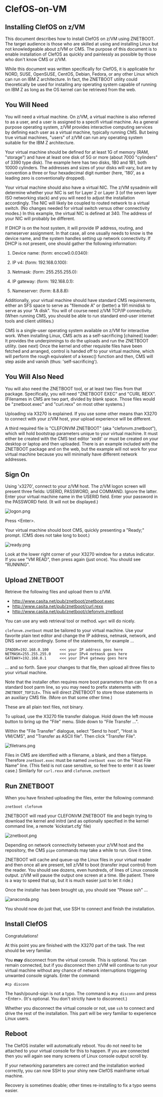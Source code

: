 # ClefOS-on-VM

## Installing ClefOS on z/VM

This document describes how to install ClefOS on z/VM using ZNETBOOT.
The target audience is those who are skilled at using and installing Linux
but not knowledgeable about z/VM or CMS. The purpose of this document is
to enable installation of ClefOS as quickly and painlessly as possible
by those who don't know CMS or z/VM.

While this document was written specifically for ClefOS,
it is applicable for NORD, SUSE, OpenSUSE, CentOS, Debian, Fedora,
or any other Linux which can run on IBM Z architecture. In fact,
the ZNETBOOT utility could theoretically be used for installing
any operating system capable of running on IBM Z as long as
the OS kernel can be retrieved from the web.

## You Will Need

You will need a virtual machine. On z/VM, a virtual machine is also
referred to as a user, and a user is assigned to a specifi virtual machine.
As a general purpose operating system, z/VM provides interactive computing
services by defining each user as a virtual machine, typically running CMS.
But being true virtual machines, "users" of z/VM can run any operating
system suitable for the IBM Z architecture.

Your virtual machine should be defined for at least 1G of memory
(RAM, "storage") and have at least one disk of 5G or more (about 7000
"cylinders" of 3390 type disk). The example here has two disks, 1B0
and 1B1, both 10000 cylinders. The addresses and sizes of your disks
will vary, but are by convention a three or four hexadecimal digit
number (here, '180', as a leading zero is conventionally dropped).

Your virtual machine should also have a virtual NIC.
The z/VM sysadmin will determine whether your NIC is set for Layer 2
or Layer 3 (of the seven layer ISO networking stack) and you will
need to adjust the installation accordingly. The NIC will likely be
coupled to routed network to a virtual switch. (No changes needed
for virtual switch versus other connectivity modes.) In this example,
the virtual NIC is defined at 340. The address of your NIC will probably
be different.

If DHCP is on the host system, it will provide IP address, routing,
and nameserver assignment. In that case, all one usually needs to know
is the device name, and the system handles setting up network connectivity.
If DHCP is not present, one should gather the following information:

1. Device name: (form: enccw0.0.0340):
1. IP v4:       (form: 192.168.0.100):
1. Netmask:     (form: 255.255.255.0):
1. IP gateway:  (form: 192.168.0.1):

1. Nameserver:  (form: 8.8.8.8):

Additionally, your virtual machine should have standard CMS requirements,
either an SFS space to serve as "filemode A" or (better) a 191 minidisk
to serve as your "A disk". You will of course need z/VM TCP/IP connectivity.
(When running CMS, you should be able to run standard end-user internet
tools and client utilities.)

CMS is a single-user operating system available on z/VM for interactive work.
When installing Linux, CMS acts as a self-sacrificing [chained] loader:
It provides the underpinnings to do the uploads and run the ZNETBOOT utility.
(see next) Once the kernel and other requisite files have been fetched
and arranged, control is handed off to your virtual machine, which will
perform the rough equivalent of a kexec() function and then, CMS will
step aside and vanish (thus: 'self-sacrificing').

## You Will Also Need

You will also need the ZNETBOOT tool, or at least two files from
that package. Specifically, you will need "ZNETBOOT EXEC" and "CURL REXX".
(Filenames in CMS are two part, divided by blank space. Those files
would be "znetboot.exec" and "curl.rexx" on most other systems.)

Uploading via X3270 is explained. If you use some other means
than X3270 to connect with your z/VM host, your upload experience
will be different.

A third required file is "CLEFONVM ZNETBOOT" (aka "clefonvm.znetboot"),
which will hold bootstrap parameters unique to your virtual machine.
It must either be created with the CMS text editor 'xedit' or must be
created on your desktop or laptop and then uploaded. There is an
example included with the ZNETBOOT package and on the web, but the
example will not work for your virtual machine because you will
minimally have different network addresses.

## Sign On

Using 'x3270', connect to your z/VM host. The z/VM logon screen will
present three fields: USERID, PASSWORD, and COMMAND. Ignore the latter.
Enter your virtual machine name in the USERID field. Enter your password
in the PASSWORD field. (It will not be displayed.)

![logon.png](images/logon.png)

Press \<Enter\>.

Your virtual machine should boot CMS, quickly presenting a "Ready;" prompt.
(CMS does not take long to boot.)

![ready.png](images/ready.png)

Look at the lower right corner of your X3270 window for a status indicator.
If you see "VM READ", then press <Enter> again (just once). You should
see "RUNNING".


## Upload ZNETBOOT

Retrieve the following files and upload them to z/VM.

* http://www.casita.net/pub/znetboot/znetboot.exec
* http://www.casita.net/pub/znetboot/curl.rexx
* http://www.casita.net/pub/znetboot/clefonvm.znetboot

You can use any web retrieval tool or method. `wget` will do nicely.

`clefonvm.znetboot` must be tailored to your virtual machine. Use your
favorite plain text editor and change the IP address, netmask, network,
and DNS server accordingly. Some of the statements, for example ...

    IPADDR=192.168.0.100     <<< your IP address goes here
    NETMASK=255.255.255.0    <<< your IPv4 netmask goes here
    GATEWAY=192.168.0.1      <<< your IPv4 gateway goes here

... and so forth. Save your changes to that file, then upload all three
files to your virtual machine.

Note that the installer often requires more boot parameters
than can fit on a standard boot parm line, so you may need to
prefix statements with `ZNETBOOT_TOFILE=`. This will direct
ZNETBOOT to store those statements in an auxiliary CMS file.
(More on that some other time.)

These are all plain text files, not binary.

To upload, use the X3270 file transfer dialogue.
Hold down the left mouse button to bring up the "File" menu.
Slide down to "File Transfer ...".

Within the "File Transfer" dialogue, select "Send to host",
"Host is VM/CMS", and "Transfer as ASCII file". Then click
"Transfer File".

![filetrans.png](images/filetrans.png)

Files in CMS are identified with a filename, a blank, and then a
filetype. Therefore `znetboot.exec` must be named `znetboot exec` on the
"Host File Name" line. (This field is not case sensitive, so feel free
to enter it as lower case.) Similarly for `curl.rexx` and `clefonvm.znetboot`

## Run ZNETBOOT

When you have finished uploading the files, enter the following command:

    znetboot clefonvm

ZNETBOOT will read your CLEFONVM ZNETBOOT file and begin trying to
download the kernel and initrd (and as optionally specified in the
kernel command line, a remote 'kickstart.cfg' file)

![znetboot.png](images/znetboot.png)

Depending on network connectivity between your z/VM host and the
repository, the CMS `pipe` commands may take a while to run. Give it time.

ZNETBOOT will cache and queue-up the Linux files in your virtual reader
and then once all are present, tell z/VM to boot (transfer input control)
from the reader. You should see dozens, even hundreds, of lines of Linux
console output. z/VM will pause the output one screen at a time.
(Be patient. There is a way to speed that up,
but it is much easier just to let it ride.)

Once the installer has been brought up, you should see "Please ssh" ...

![anaconda.png](images/anaconda.png)

You should now do just that, use SSH to connect and finish the installation.


## Install ClefOS

Congratulations!

At this point you are finished with the X3270 part of the task.
The rest should be very familiar.

You **may** disconnect from the virtual console. This is optional.
You can remain connected, but if you disconnect then z/VM will continue
to run your virtual machine without any chance of network interruptions
triggering unwanted console signals. Enter the command:

    #cp disconn

The hash/pound-sign is not a typo. The command is `#cp disconn` and
press \<Enter\>. (It's optional. You don't strictly have to disconnect.)

Whether you disconnect the virtual console or not,
use `ssh` to connect and drive the rest of the installation.
This part will be very familiar to experience Linux users.


## Reboot

The ClefOS installer will automatically reboot. You do not need to be
attached to your virtual console for this to happen. If you are connected
then you will again see many screens of Linux console output scroll by.

If your networking parameters are correct and the installation
worked correctly, you can now SSH to your shiny new ClefOS mainframe
virtual machine.

Recovery is sometimes doable;
other times re-installing to fix a typo seems easier.


